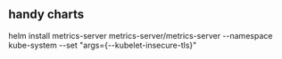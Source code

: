 ## handy charts
helm install metrics-server metrics-server/metrics-server --namespace kube-system --set "args={--kubelet-insecure-tls}"
